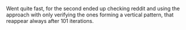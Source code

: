 Went quite fast,
for the second ended up checking reddit and using the approach
with only verifying the ones forming a vertical pattern, that reappear always
after 101 iterations.